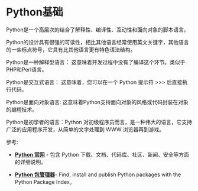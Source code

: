 # Python基础

Python是一个高层次的结合了解释性、编译性、互动性和面向对象的脚本语言。

Python的设计具有很强的可读性，相比其他语言经常使用英文关键字，其他语言的一些标点符号，它具有比其他语言更有特色语法结构。

Python是一种解释型语言： 这意味着开发过程中没有了编译这个环节。类似于PHP和Perl语言。

Python是交互式语言： 这意味着，您可以在一个 Python 提示符 >>> 后直接执行代码。

Python是面向对象语言: 这意味着Python支持面向对象的风格或代码封装在对象的编程技术。

Python是初学者的语言：Python 对初级程序员而言，是一种伟大的语言，它支持广泛的应用程序开发，从简单的文字处理到 WWW 浏览器再到游戏。

参考:

- [**Python 官网**](https://www.python.org/#) - 包含 Python 下载、文档、代码库、社区、新闻、安全等方面的详细说明。

- [**Python 包管理器**](https://pypi.org/)- Find, install and publish Python packages with the Python Package Index。
